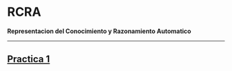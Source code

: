 # RCRA
**Representacion del Conocimiento y Razonamiento Automatico**
___

## [Practica 1](https://github.com/FerLS/RCRA/tree/main/RCRA-P1)

